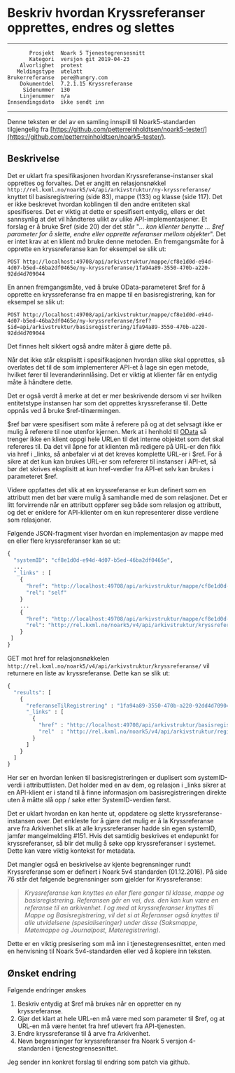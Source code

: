 Beskriv hvordan Kryssreferanser opprettes, endres og slettes
============================================================

 ------------------  ---------------------------------
           Prosjekt  Noark 5 Tjenestegrensesnitt
           Kategori  versjon git 2019-04-23
        Alvorlighet  protest
       Meldingstype  utelatt
    Brukerreferanse  pere@hungry.com
        Dokumentdel  7.2.1.15 Kryssreferanse
         Sidenummer  130
        Linjenummer  n/a
    Innsendingsdato  ikke sendt inn
 ------------------  ---------------------------------

Denne teksten er del av en samling innspill til Noark5-standarden
tilgjengelig fra
[https://github.com/petterreinholdtsen/noark5-tester/](https://github.com/petterreinholdtsen/noark5-tester/).

Beskrivelse
-----------

Det er uklart fra spesifikasjonen hvordan Kryssreferanse-instanser
skal opprettes og forvaltes. Det er angitt en relasjonsnøkkel
`http://rel.kxml.no/noark5/v4/api/arkivstruktur/ny-kryssreferanse/`
knyttet til basisregistrering (side 83), mappe (133) og klasse (side
117). Det er ikke beskrevet hvordan koblingen til den andre entiteten
skal spesifiseres. Det er viktig at dette er spesifisert entydig,
ellers er det sannsynlig at det vil håndteres ulikt av ulike
API-implementasjoner.  Et forslag er å bruke $ref (side 20) der det
står "*... kan klienter benytte ... $ref parameter for å slette, endre
eller opprette referanser mellom objekter*".  Det er intet krav at en
klient *må* bruke denne metoden.  En fremgangsmåte for å opprette en
kryssreferanse kan for eksempel se slik ut:


```
POST http://localhost:49708/api/arkivstruktur/mappe/cf8e1d0d-e94d-4d07-b5ed-46ba2df0465e/ny-kryssreferanse/1fa94a89-3550-470b-a220-92dd4d709044
```

En annen fremgangsmåte, ved å bruke OData-parameteret $ref for å
opprette en kryssreferanse fra en mappe til en basisregistrering, kan
for eksempel se slik ut:

```
POST http://localhost:49708/api/arkivstruktur/mappe/cf8e1d0d-e94d-4d07-b5ed-46ba2df0465e/ny-kryssreferanse/$ref?$id=api/arkivstruktur/basisregistrering/1fa94a89-3550-470b-a220-92dd4d709044
```

Det finnes helt sikkert også andre måter å gjøre dette på.

Når det ikke står eksplisitt i spesifikasjonen hvordan slike skal
opprettes, så overlates det til de som implementerer API-et å lage sin
egen metode, hvilket fører til leverandørinnlåsing.  Det er viktig at
klienter får en entydig måte å håndtere dette.

Det er også verdt å merke at det er mer beskrivende dersom vi ser
hvilken entitetstype instansen har som det opprettes kryssreferanse
til.  Dette oppnås ved å bruke $ref-tilnærmingen.

$ref bør være spesifisert som måte å referere på og at det selvsagt
ikke er mulig å referere til noe utenfor kjernen.  Merk at i henhold
til
[OData](http://docs.oasis-open.org/odata/odata/v4.0/errata03/os/complete/part2-url-conventions/odata-v4.0-errata03-os-part2-url-conventions-complete.html#_Toc453752345)
så trenger ikke en klient oppgi hele URLen til det interne objektet
som det skal refereres til.  Da det vil åpne for at klienten må redigere
på URL-er den fikk via href i \_links, så anbefaler vi at det kreves
komplette URL-er i $ref.  For å sikre at det kun kan brukes URL-er
som refererer til instanser i API-et, så bør det skrives eksplisitt at
kun href-verdier fra API-et selv kan brukes i parameteret $ref.

Videre oppfattes det slik at en kryssreferanse er kun definert som en
attributt men det bør være mulig å samhandle med de som relasjoner.
Det er litt forvirrende når en attributt oppfører seg både som
relasjon og attributt, og det er enklere for API-klienter om en kun
representerer disse verdiene som relasjoner.

Følgende JSON-fragment viser hvordan en implementasjon av mappe med en
eller flere kryssreferanser kan se ut:

```Python
{
  "systemID": "cf8e1d0d-e94d-4d07-b5ed-46ba2df0465e",
  ...
  "_links" : [
    {
      "href": "http://localhost:49708/api/arkivstruktur/mappe/cf8e1d0d-e94d-4d07-b5ed-46ba2df0465e/",
      "rel": "self"
    }
    ...
    {
      "href": "http://localhost:49708/api/arkivstruktur/mappe/cf8e1d0d-e94d-4d07-b5ed-46ba2df0465e/kryssreferanse",
      "rel": "http://rel.kxml.no/noark5/v4/api/arkivstruktur/kryssreferanse/"
    }
 ]
}
```

GET mot href for relasjonsnøkkelen
`http://rel.kxml.no/noark5/v4/api/arkivstruktur/kryssreferanse/` vil
returnere en liste av kryssreferanse. Dette kan se slik ut:


```Python
{
  "results": [
    {
      "referanseTilRegistrering" : "1fa94a89-3550-470b-a220-92dd4d709044",
      "_links" : [
        {
          "href" : "http://localhost:49708/api/arkivstruktur/basisregistrering/1fa94a89-3550-470b-a220-92dd4d709044", 
          "rel"  : "http://rel.kxml.no/noark5/v4/api/arkivstruktur/registrering/"
        }    
      ]
    }
  ]
}
```

Her ser en hvordan lenken til basisregistreringen er duplisert som
systemID-verdi i attributtlisten.  Det holder med en av dem, og
relasjon i \_links sikrer at en API-klient er i stand til å finne
informasjon om basisregistreringen direkte uten å måtte slå opp / søke
etter SystemID-verdien først.

Det er uklart hvordan en kan hente ut, oppdatere og slette
kryssreferanse-instansen over.  Det enkleste for å gjøre det mulig er
å la Kryssreferanse arve fra Arkivenhet slik at alle kryssreferanser
hadde sin egen systemID, jamfør mangelmelding #151. Hvis det samtidig
beskrives et endepunkt for kryssreferanser, så blir det mulig å søke
opp kryssreferanser i systemet.  Dette kan være viktig kontekst for
metadata.

Det mangler også en beskrivelse av kjente begrensninger rundt 
Kryssreferanse som er definert i Noark 5v4 standarden (01.12.2016). 
På side 76 står det følgende begrensninger som gjelder for Kryssreferanse:

> *Kryssreferanse kan knyttes en eller flere ganger til klasse, mappe
> og basisregistrering. Referansen går en vei, dvs. den kan kun være
> en referanse til en arkivenhet. I og med at kryssreferanser knyttes
> til Mappe og Basisregistrering, vil det si at Referanser også
> knyttes til alle utvidelsene (spesialiseringer) under disse
> (Saksmappe, Møtemappe og Journalpost, Møteregistrering).*

Dette er en viktig presisering som må inn i tjenestegrensesnittet,
enten med en henvisning til Noark 5v4-standarden eller ved å kopiere
inn teksten.

Ønsket endring
--------------

Følgende endringer ønskes

1. Beskriv entydig at $ref må brukes når en oppretter en ny kryssreferanse.
2. Gjør det klart at hele URL-en må være med som parameter til $ref,
   og at URL-en må være hentet fra href utlevert fra API-tjenesten.
3. Endre kryssreferanse til å arve fra Arkivenhet.
4. Nevn begresninger for kryssreferanser fra Noark 5 versjon
   4-standarden i tjenestegrensesnittet.

Jeg sender inn konkret forslag til endring som patch via github.
